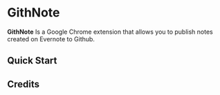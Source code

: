 # GithNote

**GithNote** Is a Google Chrome extension that allows you to publish notes created on Evernote to Github.

## Quick Start



## Credits
